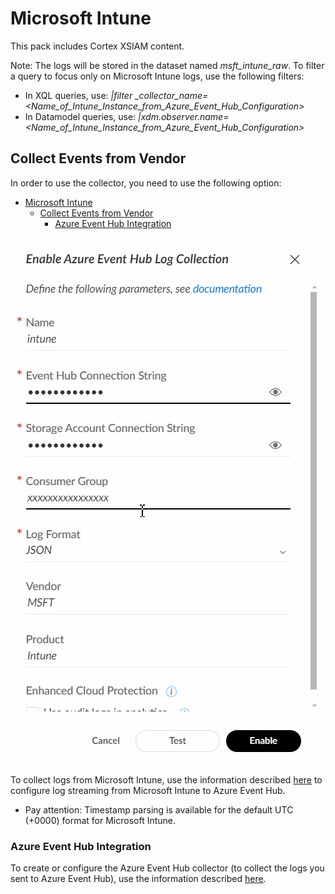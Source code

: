# Microsoft Intune

This pack includes Cortex XSIAM content.

Note: The logs will be stored in the dataset named *msft_intune_raw*. 
To filter a query to focus only on Microsoft Intune logs, use the following filters:

- In XQL queries, use: *|filter _collector_name=<Name_of_Intune_Instance_from_Azure_Event_Hub_Configuration>*
- In Datamodel queries, use: *|xdm.observer.name=<Name_of_Intune_Instance_from_Azure_Event_Hub_Configuration>*

## Collect Events from Vendor

In order to use the collector, you need to use the following option:

- [Microsoft Intune](#microsoft-intune)
  - [Collect Events from Vendor](#collect-events-from-vendor)
    - [Azure Event Hub Integration](#azure-event-hub-integration)

![MSFT_Intune_Collector_Settings](doc_files/MSFT_Intune_Collector_Settings.png)

To collect logs from Microsoft Intune, use the information described [here](https://learn.microsoft.com/en-us/mem/intune/fundamentals/review-logs-using-azure-monitor) to configure log streaming from Microsoft Intune to Azure Event Hub.

- Pay attention: Timestamp parsing is available for the default UTC (+0000) format for Microsoft Intune.

### Azure Event Hub Integration

To create or configure the Azure Event Hub collector (to collect the logs you sent to Azure Event Hub), use the information described [here](https://docs-cortex.paloaltonetworks.com/r/Cortex-XSIAM/Cortex-XSIAM-Administrator-Guide/Ingest-Logs-from-Microsoft-Azure-Event-Hub).
